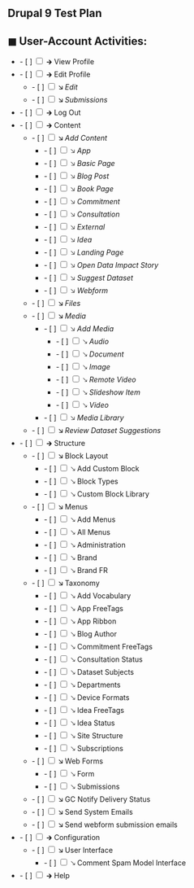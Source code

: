 <article class="markdown-body entry-content container-lg" itemprop="text">

<h1 tabindex="-1" dir="auto">
Drupal 9 Test Plan
</h1>

<h2 tabindex="-1" dir="auto">
◼ User-Account Activities:
</h2>

<ul class="contains-task-list">

<li class="task-list-item">
  - [ ]
  <input type="checkbox" class="task-list-item-checkbox">
   🡲 View Profile
</li>

<li class="task-list-item">
  - [ ] 
  <input type="checkbox" class="task-list-item-checkbox">
   🡲 Edit Profile
  <ul class="contains-task-list">
    <li class="task-list-item">
      - [ ] 
  <input type="checkbox" class="task-list-item-checkbox">
   🡮 <i>Edit</i>
</li>
    
<li class="task-list-item">
  - [ ] 
  <input type="checkbox" class="task-list-item-checkbox">
   🡮 <i>Submissions</i>
      
  </ul>
</li>

<li class="task-list-item">
  - [ ] 
  <input type="checkbox" class="task-list-item-checkbox">
   🡲 Log Out
</input>
</li>

<li class="task-list-item">
  - [ ]
  <input type="checkbox" class="task-list-item-checkbox">
   🡲 Content
  <ul class="contains-task-list">
    <li class="task-list-item">
      - [ ] 
  <input type="checkbox" class="task-list-item-checkbox">
   🡮 <i>Add Content</i>
      <ul class="contains-task-list">
    <li class="task-list-item">
      - [ ] 
  <input type="checkbox" class="task-list-item-checkbox">
   🡦 <i>App</i>
</li>
    
<li class="task-list-item">
  - [ ] 
  <input type="checkbox" class="task-list-item-checkbox">
   🡦 <i>Basic Page</i>
<li class="task-list-item">
  - [ ] 
  <input type="checkbox" class="task-list-item-checkbox">
   🡦 <i>Blog Post</i><li class="task-list-item">
  - [ ] 
  <input type="checkbox" class="task-list-item-checkbox">
   🡦 <i>Book Page</i>
<li class="task-list-item">
  - [ ] 
  <input type="checkbox" class="task-list-item-checkbox">
   🡦 <i>Commitment</i>
<li class="task-list-item">
  - [ ] 
  <input type="checkbox" class="task-list-item-checkbox">
   🡦 <i>Consultation</i>
<li class="task-list-item">
  - [ ] 
  <input type="checkbox" class="task-list-item-checkbox">
   🡦 <i>External</i>
<li class="task-list-item">
  - [ ] 
  <input type="checkbox" class="task-list-item-checkbox">
   🡦 <i>Idea</i>
<li class="task-list-item">
  - [ ] 
  <input type="checkbox" class="task-list-item-checkbox">
   🡦 <i>Landing Page</i>
<li class="task-list-item">
  - [ ] 
  <input type="checkbox" class="task-list-item-checkbox">
   🡦 <i>Open Data Impact Story</i>
<li class="task-list-item">
  - [ ] 
  <input type="checkbox" class="task-list-item-checkbox">
   🡦 <i>Suggest Dataset</i>
<li class="task-list-item">
  - [ ] 
  <input type="checkbox" class="task-list-item-checkbox">
   🡦 <i>Webform</i>
  
  </ul>
    </li>
    
  <li class="task-list-item">
     - [ ] 
  <input type="checkbox" class="task-list-item-checkbox">
   🡮 <i>Files</i>
    </li>
  <li class="task-list-item">
     - [ ] 
  <input type="checkbox" class="task-list-item-checkbox">
   🡮 <i>Media</i>
    <ul>
      <li class="task-list-item">
      - [ ] 
  <input type="checkbox" class="task-list-item-checkbox">
   🡦 <i>Add Media</i>
        <ul>
            <li class="task-list-item">
            - [ ] 
            <input type="checkbox" class="task-list-item-checkbox">
             🡖 <i>Audio</i>
              <li class="task-list-item">
            - [ ] 
            <input type="checkbox" class="task-list-item-checkbox">
             🡖 <i>Document</i>
              <li class="task-list-item">
            - [ ] 
            <input type="checkbox" class="task-list-item-checkbox">
             🡖 <i>Image</i>
              <li class="task-list-item">
            - [ ] 
            <input type="checkbox" class="task-list-item-checkbox">
             🡖 <i>Remote Video</i>
              <li class="task-list-item">
            - [ ] 
            <input type="checkbox" class="task-list-item-checkbox">
             🡖 <i>Slideshow Item</i>
              <li class="task-list-item">
            - [ ] 
            <input type="checkbox" class="task-list-item-checkbox">
             🡖 <i>Video</i>
        </ul>
    <li class="task-list-item">
        - [ ] 
        <input type="checkbox" class="task-list-item-checkbox">
          🡦 <i>Media Library</i>
    </li>
    </ul>
    <li class="task-list-item">
     - [ ] 
  <input type="checkbox" class="task-list-item-checkbox">
   🡮 <i>Review Dataset Suggestions</i>
    </li>
    </li>
</ul>

<li class="task-list-item">
  - [ ] 
  <input type="checkbox" class="task-list-item-checkbox">
   🡲 Structure
  <ul>
  <li class="task-list-item">
    - [ ] 
  <input type="checkbox" class="task-list-item-checkbox">
   🡮 Block Layout
    <ul>
  <li class="task-list-item">
    - [ ] 
  <input type="checkbox" class="task-list-item-checkbox">
   🡖 Add Custom Block
  <li class="task-list-item">
    - [ ] 
  <input type="checkbox" class="task-list-item-checkbox">
   🡖 Block Types
  <li class="task-list-item">
    - [ ] 
  <input type="checkbox" class="task-list-item-checkbox">
   🡖 Custom Block Library
  </ul>

  <li class="task-list-item">
    - [ ] 
  <input type="checkbox" class="task-list-item-checkbox">
   🡮 Menus
   <ul>
     <li class="task-list-item">
    - [ ] 
  <input type="checkbox" class="task-list-item-checkbox">
   🡖 Add Menus
    <li class="task-list-item">
    - [ ] 
  <input type="checkbox" class="task-list-item-checkbox">
   🡖 All Menus
  <li class="task-list-item">
    - [ ] 
  <input type="checkbox" class="task-list-item-checkbox">
   🡖 Administration
  <li class="task-list-item">
    - [ ] 
  <input type="checkbox" class="task-list-item-checkbox">
   🡖 Brand
  <li class="task-list-item">
    - [ ] 
  <input type="checkbox" class="task-list-item-checkbox">
   🡖 Brand FR
   </ul>
    
  <li class="task-list-item">
    - [ ] 
  <input type="checkbox" class="task-list-item-checkbox">
   🡮 Taxonomy
   <ul>
     <li class="task-list-item">
    - [ ] 
  <input type="checkbox" class="task-list-item-checkbox">
   🡖 Add Vocabulary
  <li class="task-list-item">
    - [ ] 
  <input type="checkbox" class="task-list-item-checkbox">
   🡖 App FreeTags
  <li class="task-list-item">
    - [ ] 
  <input type="checkbox" class="task-list-item-checkbox">
   🡖 App Ribbon
  <li class="task-list-item">
    - [ ] 
  <input type="checkbox" class="task-list-item-checkbox">
   🡖 Blog Author
  <li class="task-list-item">
    - [ ] 
  <input type="checkbox" class="task-list-item-checkbox">
   🡖 Commitment FreeTags
  <li class="task-list-item">
    - [ ] 
  <input type="checkbox" class="task-list-item-checkbox">
   🡖 Consultation Status
  <li class="task-list-item">
    - [ ] 
  <input type="checkbox" class="task-list-item-checkbox">
   🡖 Dataset Subjects
  <li class="task-list-item">
    - [ ] 
  <input type="checkbox" class="task-list-item-checkbox">
   🡖 Departments
  <li class="task-list-item">
    - [ ] 
  <input type="checkbox" class="task-list-item-checkbox">
   🡖 Device Formats
  <li class="task-list-item">
    - [ ] 
  <input type="checkbox" class="task-list-item-checkbox">
   🡖 Idea FreeTags
  <li class="task-list-item">
    - [ ] 
  <input type="checkbox" class="task-list-item-checkbox">
   🡖 Idea Status
  <li class="task-list-item">
    - [ ] 
  <input type="checkbox" class="task-list-item-checkbox">
   🡖 Site Structure
  <li class="task-list-item">
    - [ ] 
  <input type="checkbox" class="task-list-item-checkbox">
   🡖 Subscriptions
    </ul>

  <li class="task-list-item">
    - [ ] 
  <input type="checkbox" class="task-list-item-checkbox">
   🡮 Web Forms
   <ul>
   <li class="task-list-item">
    - [ ] 
  <input type="checkbox" class="task-list-item-checkbox">
   🡖 Form
  <li class="task-list-item">
    - [ ] 
  <input type="checkbox" class="task-list-item-checkbox">
   🡖 Submissions
   </ul>

<li class="task-list-item">
    - [ ] 
  <input type="checkbox" class="task-list-item-checkbox">
   🡮 GC Notify Delivery Status
<li class="task-list-item">
    - [ ] 
  <input type="checkbox" class="task-list-item-checkbox">
   🡮 Send System Emails
<li class="task-list-item">
    - [ ] 
  <input type="checkbox" class="task-list-item-checkbox">
   🡮 Send webform submission emails
  
  </ul>
  
<li class="task-list-item">
  - [ ] 
  <input type="checkbox" class="task-list-item-checkbox">
   🡲 Configuration
  <ul>
  <li class="task-list-item">
    - [ ] 
  <input type="checkbox" class="task-list-item-checkbox">
   🡮 User Interface
   <ul>
     <li class="task-list-item">
    - [ ] 
  <input type="checkbox" class="task-list-item-checkbox">
   🡖 Comment Spam Model Interface
   </ul>
  </ul>

  <li class="task-list-item">
  - [ ] 
  <input type="checkbox" class="task-list-item-checkbox">
   🡲 Help
</li>
</article>
